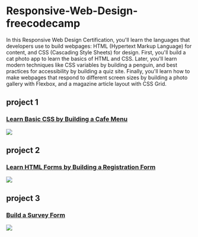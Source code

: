 # Responsive-Web-Design-freecodecamp
In this Responsive Web Design Certification, you'll learn the languages that developers use to build webpages: HTML (Hypertext Markup Language) for content, and CSS (Cascading Style Sheets) for design.  First, you'll build a cat photo app to learn the basics of HTML and CSS. Later, you'll learn modern techniques like CSS variables by building a penguin, and best practices for accessibility by building a quiz site.  Finally, you'll learn how to make webpages that respond to different screen sizes by building a photo gallery with Flexbox, and a magazine article layout with CSS Grid.


## project 1
### [Learn Basic CSS by Building a Cafe Menu](https://github.com/ousmanabakar/Responsive-Web-Design-freecodecamp/tree/main/Cafe%20menu%20project)
<img src="https://user-images.githubusercontent.com/47245197/179520663-1a8e4056-5b12-4304-a14d-07bb513ca88a.png">


## project 2
### [Learn HTML Forms by Building a Registration Form](https://github.com/ousmanabakar/Responsive-Web-Design-freecodecamp/tree/main/Registration%20Form)
<img src="https://user-images.githubusercontent.com/47245197/179521966-6f526a70-fa2a-4955-b923-1c4606bb9bc6.png">


## project 3
### [Build a Survey Form](https://github.com/ousmanabakar/Responsive-Web-Design-freecodecamp/tree/main/Survey%20Form)
<img src="https://user-images.githubusercontent.com/47245197/179769595-e5399b10-1022-4733-bb8c-744652ef5f3b.png">

